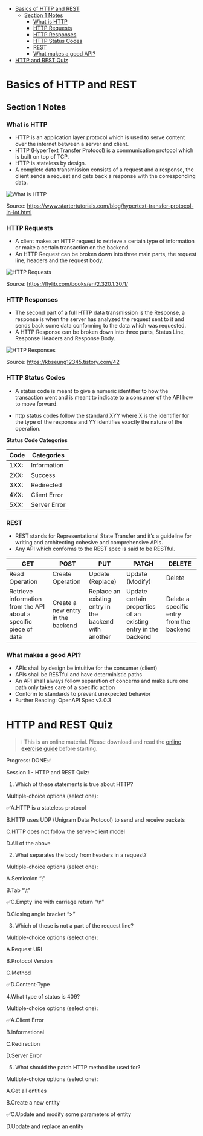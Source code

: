 - [Basics of HTTP and REST](#basics-of-http-and-rest)
  - [Section 1 Notes](#section-1-notes)
    - [What is HTTP](#what-is-http)
    - [HTTP Requests](#http-requests)
    - [HTTP Responses](#http-responses)
    - [HTTP Status Codes](#http-status-codes)
    - [REST](#rest)
    - [What makes a good API?](#what-makes-a-good-api)
- [HTTP and REST Quiz](#http-and-rest-quiz)

# Basics of HTTP and REST

## Section 1 Notes

### What is HTTP

- HTTP is an application layer protocol which is used to serve content over the internet between a server and client.
- HTTP (HyperText Transfer Protocol) is a communication protocol which is built on top of TCP.
- HTTP is stateless by design.
- A complete data transmission consists of a request and a response, the client sends a request and gets back a response with the corresponding data.

![What is HTTP](https://www.startertutorials.com/blog/wp-content/uploads/2023/01/Hypertext-Transfer-Protocol-1024x271.png)

Source: https://www.startertutorials.com/blog/hypertext-transfer-protocol-in-iot.html

### HTTP Requests

- A client makes an HTTP request to retrieve a certain type of information or make a certain transaction on the backend.
- An HTTP Request can be broken down into three main parts, the request line, headers and the request body.

![HTTP Requests](https://flylib.com/books/2/320/1/html/2/files/03fig02.gif)

Source: https://flylib.com/books/en/2.320.1.30/1/

### HTTP Responses

- The second part of a full HTTP data transmission is the Response, a response is when the server has analyzed the request sent to it and sends back some data conforming to the data which was requested.
- A HTTP Response can be broken down into three parts, Status Line, Response Headers and Response Body.

![HTTP Responses](https://img1.daumcdn.net/thumb/R1280x0/?scode=mtistory2&fname=https%3A%2F%2Fblog.kakaocdn.net%2Fdn%2FbsOGbQ%2Fbtqvf2BVuXG%2FbS0WAyka7nL9OIZoqLuhKk%2Fimg.png)

Source: https://kbseung12345.tistory.com/42

### HTTP Status Codes

- A status code is meant to give a numeric identifier to how the transaction went and is meant to indicate to a consumer of the API how to move forward.

- http status codes follow the standard XYY where X is the identifier for the type of the response and YY identifies exactly the nature of the operation.

**Status Code Categories**

| Code | Categories |
|---|---|
| 1XX: | Information |
| 2XX: | Success |
| 3XX: | Redirected |
| 4XX: | Client Error |
| 5XX: | Server Error |

### REST

- REST stands for Representational State Transfer and it’s a guideline for writing and architecting cohesive and comprehensive APIs.
- Any API which conforms to the REST spec is said to be RESTful.

| GET | POST | PUT | PATCH | DELETE |
|---|---|---|---|---|
| Read Operation | Create Operation | Update (Replace) | Update (Modify) | Delete |
| Retrieve information from the API about a specific piece of data | Create a new entry in the backend | Replace an existing entry in the backend with another | Update certain properties of an existing entry in the backend | Delete a specific entry from the backend |

### What makes a good API?

- APIs shall by design be intuitive for the consumer (client)
- APIs shall be RESTful and have deterministic paths
- An API shall always follow separation of concerns and make sure one path only takes care of a specific action
- Conform to standards to prevent unexpected behavior
- Further Reading: OpenAPI Spec v3.0.3

# HTTP and REST Quiz

> ℹ️ This is an online material. Please download and read the [online exercise guide](https://prod-public-lms-sg.s3.amazonaws.com/Online+Exercise+Guide.pdf) before starting.

Progress: DONE✅️

Session 1 - HTTP and REST Quiz:

1. Which of these statements is true about HTTP?

Multiple-choice options (select one):

✅️A.HTTP is a stateless protocol

B.HTTP uses UDP (Unigram Data Protocol) to send and receive packets

C.HTTP does not follow the server-client model

D.All of the above

2. What separates the body from headers in a request?

Multiple-choice options (select one):

A.Semicolon “;”

B.Tab “\t”

✅️C.Empty line with carriage return “\n”

D.Closing angle bracket “>”

3. Which of these is not a part of the request line?

Multiple-choice options (select one):

A.Request URI

B.Protocol Version

C.Method

✅️D.Content-Type

4.What type of status is 409?

Multiple-choice options (select one):

✅️A.Client Error

B.Informational

C.Redirection

D.Server Error

5. What should the patch HTTP method be used for?

Multiple-choice options (select one):

A.Get all entities

B.Create a new entity

✅️C.Update and modify some parameters of entity

D.Update and replace an entity